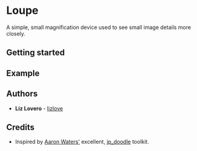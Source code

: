 # Loupe

A simple, small magnification device used to see small image details more closely. 

## Getting started

<!-- To install software and packages, you will need to first run in _both_ the `/` and `/client` folder:

### `yarn install`

To start both the client and backend for local development, you can run:

### `yarn dev`

Runs the app in the development mode.<br>
Open [http://localhost:3000](http://localhost:3000) to view it in the browser.

The page will reload if you make edits.<br>
You will also see any lint errors in the console. -->

## Example

<!-- ### Step 1: Delete the data (clear the database)

```
admin/bin/delete-data.js [database_url] --delete
or
admin/bin/delete-data.js --database-from-env --delete
```

This command clears the database entirely and is the essential first step of the data injest process.

If `--database-from-env` is specified, the DATABASE environment variable (from .env) will be used for the database url.

If `--database-from-env-prod` is specified, the DATABASE_PROD environment variable (from .env) will be used for the database url.

### Step 2: Format and load data into database

```
admin/bin/format-and-load-data.js [data_directory] [database_url]
or
admin/bin/format-and-load-data.js [data_directory] --database-from-env
```

Assigns ids, formats, and injests raw data from the spikeforest pipeline into the website for visualization. Raw data files for injest should be stored in [data_directory] with capitalized titles. After injest is complete, this script automatically deletes temp files generated in the process.

If `--database-from-env` is specified, the DATABASE environment variable (from .env) will be used for the database url.

If `--database-from-env-prod` is specified, the DATABASE_PROD environment variable (from .env) will be used for the database url. -->

## Authors

- **Liz Lovero** - [lizlove](https://github.com/lizlove)


## Credits

- Inspired by [Aaron Waters'](https://github.com/AaronWatters) excellent, [jp_doodle](https://github.com/AaronWatters/jp_doodle) toolkit.

